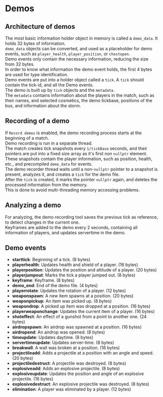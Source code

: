 # Demos

## Architecture of demos
The most basic information holder object in memory is called a `demo_data`. It holds 32 bytes of information.  
`demo_data` objects can be converted, and used as a placeholder for demo events, such as `player_health`, `player_position`, or `chestopen`.  
Demo events only contain the necessary information, reducing the size from 32 bytes.  
In order to know what information the demo event holds, the first 4 bytes are used for type identification.  
Demo events are put into a holder object called a `tick`. A `tick` should contain the tick-id, and all the Demo events.  
The demo is built up by `tick` objects and the `metadata`.  
The `metadata` contains information about the players in the match, such as their names, and selected cosmetics, the demo tickbase, positions of the bus, and information about the storm.  

## Recording of a demo
If `Record demos` is enabled, the demo recording process starts at the beginning of a match.  
Demo recording is run in a separate thread.  
The match creates tick snapshots every `1/tickBase` seconds, and their pointers are put into a fixed size array as it's first non `nullptr` element.  
These snapshots contain the player information, such as position, health, etc., and precompiled `demo_data` for events.  
The demo recorder thread waits until a non-`nullptr` pointer to a snapshot is present, analyzes it, and creates a `tick` for the demo file.  
After the `tick` is created, it marks the pointer `nullptr` again, and deletes the processed information from the memory.  
This is done to avoid multi-threading memory accessing problems.  

## Analyzing a demo
For analyzing, the demo recording tool saves the previous tick as reference, to detect changes in the current one.  
Keyframes are added to the demo every 2 seconds, containing all information of players, and updates servertime in the demo.  

## Demo events
- **starttick**: Beginning of a tick. (8 bytes)  
- **playerhealth**: Updates health and shield of a player. (16 bytes)  
- **playerposition**: Updates the position and altitude of a player. (20 bytes)  
- **playerjumpout**: Marks the tick a player jumped out. (8 bytes)
- **keyframe**: Keyframe. (8 bytes)  
- **demo_end**: End of the demo file. (4 bytes)  
- **playerrotate**: Updates the rotation of a player. (12 bytes)  
- **weaponspawn**: A new item spawns at a position. (20 bytes)  
- **weaponpickup**: An item was picked up. (8 bytes)  
- **weapondrop**: A picked up item was dropped at a position. (16 bytes)  
- **playerweaponchange**: Updates the current item of a player. (16 bytes)  
- **shoteffect**: An effect of a gunshot from a point to another one. (24 bytes)  
- **airdropspawn**: An airdrop was spawned at a position. (16 bytes)  
- **airdropend**: An airdrop was opened. (8 bytes)  
- **timeupdate**: Updates daytime. (8 bytes)  
- **servertimeupdate**: Updates server-time. (8 bytes)  
- **breakwall**: A wall was broken at a position. (16 bytes)  
- **projectileadd**: Adds a projectile at a position with an angle and speed. (20 bytes)  
- **projectiledestruct**: A projectile was destroyed. (8 bytes)  
- **explosiveadd**: Adds an explosive projectile. (8 bytes)  
- **explosiveupdate**: Updates the position and angle of an explosive projectile. (16 bytes)  
- **explosivedestruct**: An explosive projectile was destroyed. (8 bytes)  
- **elimination**: A player was eliminated by a player. (12 bytes)  


